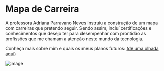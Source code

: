 # Mapa de Carreira

A professora Adriana Parravano Neves instruiu a construção de um mapa com carreiras que pretendo seguir. Sendo assim, incluí certificações e conhecimentos que desejo ter para desempenhar com prontidão as profissões que me chamam a atenção neste mundo da tecnologia.

Conheça mais sobre mim e quais os meus planos futuros:
[(dê uma olhada aqui)](https://madusales.github.io/Mapa-Carreira/)

![image](https://github.com/MaduSales/Mapa-Carreira/assets/166547195/c5390c50-2d53-49c3-9238-297686f3ddc5)



